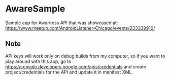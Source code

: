 # AwareSample
Sample app for Awarness API that was showcased at: https://www.meetup.com/AndroidListener-Chicago/events/233339910/


## Note
API keys will work only on debug builds from my computer, so if you want to play around with this app, go to https://console.developers.google.com/apis/credentials and create project/credentials for the API and update it in manifest XML.
